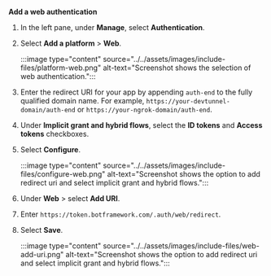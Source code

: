 **Add a web authentication**

1. In the left pane, under **Manage**, select **Authentication**. 
         
1. Select **Add a platform** > **Web**.

   :::image type="content" source="../../assets/images/include-files/platform-web.png" alt-text="Screenshot shows the selection of web authentication.":::

1. Enter the redirect URI for your app by appending `auth-end` to the fully qualified domain name. For example, `https://your-devtunnel-domain/auth-end` or `https://your-ngrok-domain/auth-end`.

1. Under **Implicit grant and hybrid flows**, select the **ID tokens** and **Access tokens** checkboxes.

1. Select **Configure**.

   :::image type="content" source="../../assets/images/include-files/configure-web.png" alt-text="Screenshot shows the option to add redirect uri and select implicit grant and hybrid flows.":::

1. Under **Web** > select **Add URI**.

1. Enter `https://token.botframework.com/.auth/web/redirect`.

1. Select **Save**.

    :::image type="content" source="../../assets/images/include-files/web-add-uri.png" alt-text="Screenshot shows the option to add redirect uri and select implicit grant and hybrid flows.":::
